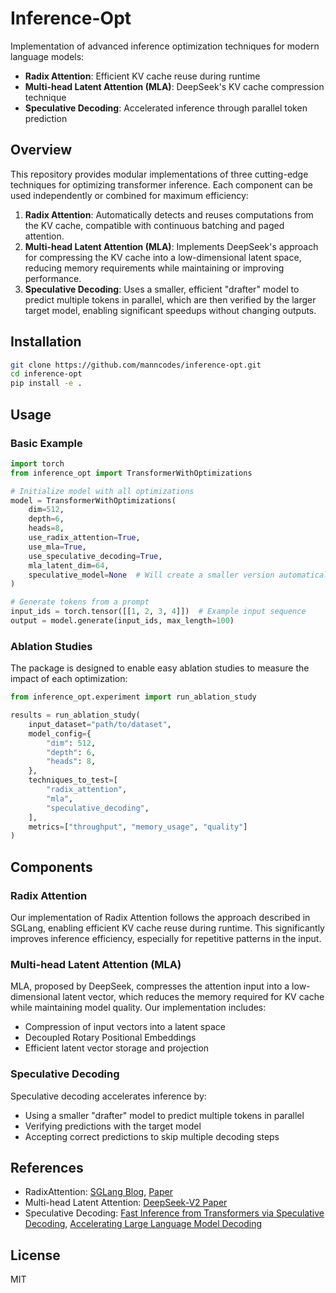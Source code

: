 # Inference-Opt

Implementation of advanced inference optimization techniques for modern language models:
- **Radix Attention**: Efficient KV cache reuse during runtime
- **Multi-head Latent Attention (MLA)**: DeepSeek's KV cache compression technique
- **Speculative Decoding**: Accelerated inference through parallel token prediction

## Overview

This repository provides modular implementations of three cutting-edge techniques for optimizing transformer inference. Each component can be used independently or combined for maximum efficiency:

1. **Radix Attention**: Automatically detects and reuses computations from the KV cache, compatible with continuous batching and paged attention.
2. **Multi-head Latent Attention (MLA)**: Implements DeepSeek's approach for compressing the KV cache into a low-dimensional latent space, reducing memory requirements while maintaining or improving performance.
3. **Speculative Decoding**: Uses a smaller, efficient "drafter" model to predict multiple tokens in parallel, which are then verified by the larger target model, enabling significant speedups without changing outputs.

## Installation

```bash
git clone https://github.com/manncodes/inference-opt.git
cd inference-opt
pip install -e .
```

## Usage

### Basic Example

```python
import torch
from inference_opt import TransformerWithOptimizations

# Initialize model with all optimizations
model = TransformerWithOptimizations(
    dim=512,
    depth=6,
    heads=8,
    use_radix_attention=True,
    use_mla=True,
    use_speculative_decoding=True,
    mla_latent_dim=64,
    speculative_model=None  # Will create a smaller version automatically
)

# Generate tokens from a prompt
input_ids = torch.tensor([[1, 2, 3, 4]])  # Example input sequence
output = model.generate(input_ids, max_length=100)
```

### Ablation Studies

The package is designed to enable easy ablation studies to measure the impact of each optimization:

```python
from inference_opt.experiment import run_ablation_study

results = run_ablation_study(
    input_dataset="path/to/dataset",
    model_config={
        "dim": 512,
        "depth": 6,
        "heads": 8,
    },
    techniques_to_test=[
        "radix_attention",
        "mla",
        "speculative_decoding",
    ],
    metrics=["throughput", "memory_usage", "quality"]
)
```

## Components

### Radix Attention

Our implementation of Radix Attention follows the approach described in SGLang, enabling efficient KV cache reuse during runtime. This significantly improves inference efficiency, especially for repetitive patterns in the input.

### Multi-head Latent Attention (MLA)

MLA, proposed by DeepSeek, compresses the attention input into a low-dimensional latent vector, which reduces the memory required for KV cache while maintaining model quality. Our implementation includes:
- Compression of input vectors into a latent space
- Decoupled Rotary Positional Embeddings
- Efficient latent vector storage and projection

### Speculative Decoding

Speculative decoding accelerates inference by:
- Using a smaller "drafter" model to predict multiple tokens in parallel
- Verifying predictions with the target model
- Accepting correct predictions to skip multiple decoding steps

## References

- RadixAttention: [SGLang Blog](https://lmsys.org/blog/2024-01-17-sglang/), [Paper](https://arxiv.org/abs/2312.07104)
- Multi-head Latent Attention: [DeepSeek-V2 Paper](https://arxiv.org/abs/2405.04434)
- Speculative Decoding: [Fast Inference from Transformers via Speculative Decoding](https://arxiv.org/abs/2211.17192), [Accelerating Large Language Model Decoding](https://arxiv.org/abs/2302.01318)

## License

MIT
